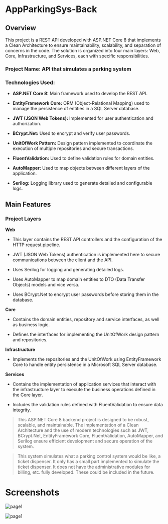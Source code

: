 # AppParkingSys-Back

## Overview

This project is a REST API developed with ASP.NET Core 8 that implements a Clean Architecture to ensure maintainability, scalability, and separation of concerns in the code. The solution is organized into four main layers: Web, Core, Infrastructure, and Services, each with specific responsibilities.

### Project Name: API that simulates a parking system

### Technologies Used:

- **ASP.NET Core 8:** Main framework used to develop the REST API.

- **EntityFramework Core:** ORM (Object-Relational Mapping) used to manage the persistence of entities in a SQL Server database.

- **JWT (JSON Web Tokens):** Implemented for user authentication and authorization.

- **BCrypt.Net:** Used to encrypt and verify user passwords.

- **UnitOfWork Pattern:** Design pattern implemented to coordinate the execution of multiple repositories and secure transactions.

- **FluentValidation:** Used to define validation rules for domain entities.

- **AutoMapper:** Used to map objects between different layers of the application.

- **Serilog:** Logging library used to generate detailed and configurable logs.

## Main Features

### Project Layers

**Web**

- This layer contains the REST API controllers and the configuration of the HTTP request pipeline.

- JWT (JSON Web Tokens) authentication is implemented here to secure communications between the client and the API.

- Uses Serilog for logging and generating detailed logs.

- Uses AutoMapper to map domain entities to DTO (Data Transfer Objects) models and vice versa.

- Uses BCrypt.Net to encrypt user passwords before storing them in the database.

**Core**

- Contains the domain entities, repository and service interfaces, as well as business logic.

- Defines the interfaces for implementing the UnitOfWork design pattern and repositories.

**Infrastructure**

- Implements the repositories and the UnitOfWork using EntityFramework Core to handle entity persistence in a Microsoft SQL Server database.

**Services**

- Contains the implementation of application services that interact with the infrastructure layer to execute the business operations defined in the Core layer.

- Includes the validation rules defined with FluentValidation to ensure data integrity.


> This ASP.NET Core 8 backend project is designed to be robust, scalable, and maintainable. The implementation of a Clean Architecture and the use of modern technologies such as JWT, BCrypt.Net, EntityFramework Core, FluentValidation, AutoMapper, and Serilog ensure efficient development and secure operation of the system.

> This system simulates what a parking control system would be like, a ticket dispenser. It only has a small part implemented to simulate the ticket dispenser. It does not have the administrative modules for billing, etc. fully developed. These could be included in the future.

# Screenshots
![page1](docs/images/entitys.svg)

![page1](docs/images/usecase.svg)
